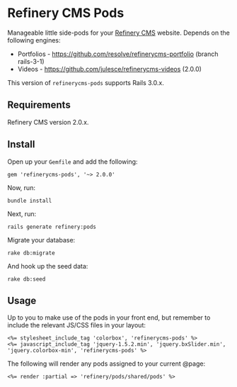 # Refinery CMS Pods

Manageable little side-pods for your [Refinery CMS](http://refinerycms.com) website. Depends on the following engines:

+ Portfolios - https://github.com/resolve/refinerycms-portfolio (branch rails-3-1)
+ Videos - https://github.com/julesce/refinerycms-videos (2.0.0)

This version of `refinerycms-pods` supports Rails 3.0.x.

## Requirements

Refinery CMS version 2.0.x.

## Install

Open up your ``Gemfile`` and add the following:

    gem 'refinerycms-pods', '~> 2.0.0'

Now, run:

    bundle install

Next, run:

    rails generate refinery:pods

Migrate your database:

    rake db:migrate

And hook up the seed data:

    rake db:seed

## Usage

Up to you to make use of the pods in your front end, but remember to include the relevant JS/CSS files in your layout:

	<%= stylesheet_include_tag 'colorbox', 'refinerycms-pods' %>
    <%= javascript_include_tag 'jquery-1.5.2.min', 'jquery.bxSlider.min', 'jquery.colorbox-min', 'refinerycms-pods' %>

The following will render any pods assigned to your current @page:

	<%= render :partial => 'refinery/pods/shared/pods' %>